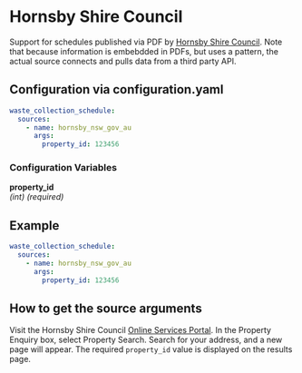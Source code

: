 # Hornsby Shire Council

Support for schedules published via PDF by [Hornsby Shire Council](https://www.hornsby.nsw.gov.au/property/waste-and-recycling/your-weekly-collection/find-your-collection-dates).
Note that because information is embebdded in PDFs, but uses a pattern, the actual source connects and pulls data from a third party API.

## Configuration via configuration.yaml

```yaml
waste_collection_schedule:
  sources:
    - name: hornsby_nsw_gov_au
      args:
        property_id: 123456
```

### Configuration Variables

**property_id**  
*(int) (required)*

## Example

```yaml
waste_collection_schedule:
  sources:
    - name: hornsby_nsw_gov_au
      args:
        property_id: 123456
```

## How to get the source arguments

Visit the Hornsby Shire Council [Online Services Portal]().
In the Property Enquiry box, select Property Search. Search for your address, and a new page will appear. The required `property_id` value is displayed on the results page.
